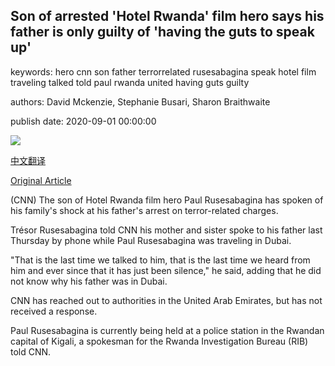## Son of arrested 'Hotel Rwanda' film hero says his father is only guilty of 'having the guts to speak up'

keywords: hero cnn son father terrorrelated rusesabagina speak hotel film traveling talked told paul rwanda united having guts guilty

authors: David Mckenzie, Stephanie Busari, Sharon Braithwaite

publish date: 2020-09-01 00:00:00

![](https://cdn.cnn.com/cnnnext/dam/assets/200831110345-hotel-rwanda-hero-paul-rusesabagina-arrested-ctw-vpx-00000000-super-tease.jpg)

[中文翻译](Son%20of%20arrested%20%27Hotel%20Rwanda%27%20film%20hero%20says%20his%20father%20is%20only%20guilty%20of%20%27having%20the%20guts%20to%20speak%20up%27_zh.md)

[Original Article](https://edition.cnn.com/2020/09/01/africa/paul-rusesabagina-arrest-son-rwanda-genocide/index.html)

(CNN) The son of Hotel Rwanda film hero Paul Rusesabagina has spoken of his family's shock at his father's arrest on terror-related charges.

Trésor Rusesabagina told CNN his mother and sister spoke to his father last Thursday by phone while Paul Rusesabagina was traveling in Dubai.

"That is the last time we talked to him, that is the last time we heard from him and ever since that it has just been silence," he said, adding that he did not know why his father was in Dubai.

CNN has reached out to authorities in the United Arab Emirates, but has not received a response.

Paul Rusesabagina is currently being held at a police station in the Rwandan capital of Kigali, a spokesman for the Rwanda Investigation Bureau (RIB) told CNN.